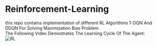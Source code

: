 # Reinforcement-Learning
this repo contains implementation of different RL Algorithms
1-DQN And DDQN For Solving Maximization Bias Problem<br/>
The Following Video Demostrates The Learning Cycle Of The Agent:<br/>
![RL](https://user-images.githubusercontent.com/106836722/178315187-82be13d4-ec5a-4478-81e1-9a4ef88252f8.gif)



